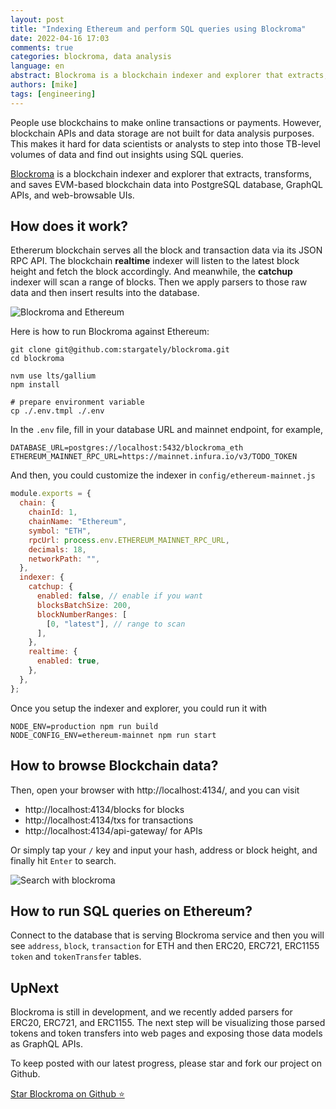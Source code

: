```yaml
---
layout: post
title: "Indexing Ethereum and perform SQL queries using Blockroma"
date: 2022-04-16 17:03
comments: true
categories: blockroma, data analysis
language: en
abstract: Blockroma is a blockchain indexer and explorer that extracts, transforms, and saves EVM-based blockchain data into PostgreSQL database, GraphQL APIs, and web-browsable UIs.
authors: [mike]
tags: [engineering]
---
```


People use blockchains to make online transactions or payments. However, blockchain APIs and data storage are not built for data analysis purposes. This makes it hard for data scientists or analysts to step into those TB-level volumes of data and find out insights using SQL queries.

[Blockroma](https://blockroma.com) is a blockchain indexer and explorer that extracts, transforms, and saves EVM-based blockchain data into PostgreSQL database, GraphQL APIs, and web-browsable UIs.

## How does it work?

Ethererum blockchain serves all the block and transaction data via its JSON RPC API. The blockchain **realtime** indexer will listen to the latest block height and fetch the block accordingly. And meanwhile, the **catchup** indexer will scan a range of blocks. Then we apply parsers to those raw data and then insert results into the database.

![Blockroma and Ethereum](https://tp-misc.b-cdn.net/blockchain-explorer-architecture@2x.png)

Here is how to run Blockroma against Ethereum:

```
git clone git@github.com:stargately/blockroma.git
cd blockroma

nvm use lts/gallium
npm install

# prepare environment variable
cp ./.env.tmpl ./.env
```

In the `.env` file, fill in your database URL and mainnet endpoint, for example,

```shell
DATABASE_URL=postgres://localhost:5432/blockroma_eth
ETHEREUM_MAINNET_RPC_URL=https://mainnet.infura.io/v3/TODO_TOKEN
```

And then, you could customize the indexer in `config/ethereum-mainnet.js`

```js
module.exports = {
  chain: {
    chainId: 1,
    chainName: "Ethereum",
    symbol: "ETH",
    rpcUrl: process.env.ETHEREUM_MAINNET_RPC_URL,
    decimals: 18,
    networkPath: "",
  },
  indexer: {
    catchup: {
      enabled: false, // enable if you want
      blocksBatchSize: 200,
      blockNumberRanges: [
        [0, "latest"], // range to scan
      ],
    },
    realtime: {
      enabled: true,
    },
  },
};
```

Once you setup the indexer and explorer, you could run it with

```
NODE_ENV=production npm run build
NODE_CONFIG_ENV=ethereum-mainnet npm run start
```

## How to browse Blockchain data?

Then, open your browser with http://localhost:4134/, and you can visit

- http://localhost:4134/blocks for blocks
- http://localhost:4134/txs for transactions
- http://localhost:4134/api-gateway/ for APIs

Or simply tap your `/` key and input your hash, address or block height, and finally hit `Enter` to search.

![Search with blockroma](https://tp-misc.b-cdn.net/search-bar-blockroma.png)

## How to run SQL queries on Ethereum?

Connect to the database that is serving Blockroma service and then you will see `address`, `block`, `transaction` for ETH and then ERC20, ERC721, ERC1155 `token` and `tokenTransfer` tables.

## UpNext

Blockroma is still in development, and we recently added parsers for ERC20, ERC721, and ERC1155. The next step will be visualizing those parsed tokens and token transfers into web pages and exposing those data models as GraphQL APIs.

To keep posted with our latest progress, please star and fork our project on Github.

<a className="button button--large button--secondary button--block"
href="https://github.com/stargately/blockroma"
target="\_blank"
rel="noreferrer noopener"> Star Blockroma on Github ⭐️</a>
